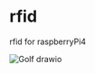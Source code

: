 # rfid
rfid for raspberryPi4

![Golf drawio](https://user-images.githubusercontent.com/113006264/192144892-8d817e0e-0c39-462b-9758-875d6703e1ac.png)
